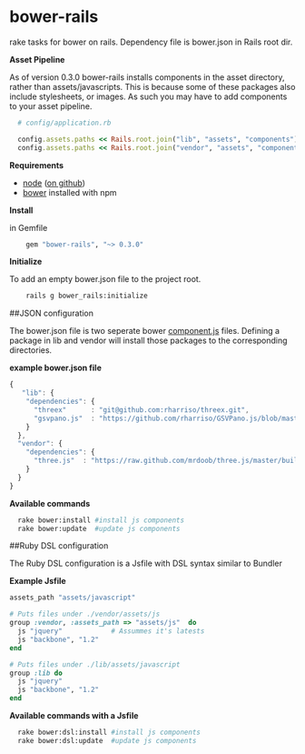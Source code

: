 bower-rails
===========

rake tasks for bower on rails. Dependency file is bower.json in Rails root dir.

**Asset Pipeline**

As of version 0.3.0 bower-rails installs components in the asset directory, rather than assets/javascripts. This is because some of these packages also include stylesheets, or images. As such you may have to add components to your asset pipeline.

``` Ruby
  # config/application.rb

  config.assets.paths << Rails.root.join("lib", "assets", "components")
  config.assets.paths << Rails.root.join("vendor", "assets", "components")
```

**Requirements**

* [node](http://nodejs.org) ([on github](https://github.com/joyent/node))
* [bower](https://github.com/twitter/bow) installed with npm

**Install**

in Gemfile

``` Ruby
	gem "bower-rails", "~> 0.3.0"
```

**Initialize**

To add an empty bower.json file to the project root.

``` Bash
	rails g bower_rails:initialize
```

##JSON configuration

The bower.json file is two seperate bower [component.js](https://github.com/twitter/bower#defining-a-package) files. Defining a package in lib and vendor will install those packages to the corresponding directories.

**example bower.json file**

``` javascript
{
   "lib": {
    "dependencies": {
      "threex"      : "git@github.com:rharriso/threex.git",
      "gsvpano.js"  : "https://github.com/rharriso/GSVPano.js/blob/master/src/GSVPano.js"
    }
  },
  "vendor": {
    "dependencies": {
      "three.js"  : "https://raw.github.com/mrdoob/three.js/master/build/three.js"
    }
  }
}
```


**Available commands**

``` bash
  rake bower:install #install js components
  rake bower:update  #update js components
```


##Ruby DSL configuration

The Ruby DSL configuration is a Jsfile with DSL syntax similar to Bundler


**Example Jsfile**

``` ruby
assets_path "assets/javascript"

# Puts files under ./vendor/assets/js
group :vendor, :assets_path => "assets/js"  do
  js "jquery"            # Assummes it's latests
  js "backbone", "1.2"
end

# Puts files under ./lib/assets/javascript
group :lib do
  js "jquery"
  js "backbone", "1.2"
end
```

**Available commands with a Jsfile**

``` bash
  rake bower:dsl:install #install js components
  rake bower:dsl:update  #update js components
```





